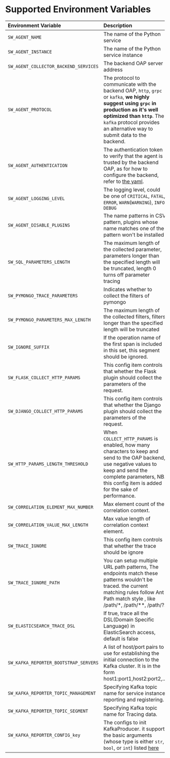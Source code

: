 # Supported Environment Variables

Environment Variable | Description | Default
| :--- | :--- | :--- |
| `SW_AGENT_NAME` | The name of the Python service | `Python Service Name` |
| `SW_AGENT_INSTANCE` | The name of the Python service instance | Randomly generated |
| `SW_AGENT_COLLECTOR_BACKEND_SERVICES` | The backend OAP server address | `127.0.0.1:11800` |
| `SW_AGENT_PROTOCOL` | The protocol to communicate with the backend OAP, `http`, `grpc` or `kafka`, **we highly suggest using `grpc` in production as it's well optimized than `http`**. The `kafka` protocol provides an alternative way to submit data to the backend. | `grpc` |
| `SW_AGENT_AUTHENTICATION` | The authentication token to verify that the agent is trusted by the backend OAP, as for how to configure the backend, refer to [the yaml](https://github.com/apache/skywalking/blob/4f0f39ffccdc9b41049903cc540b8904f7c9728e/oap-server/server-bootstrap/src/main/resources/application.yml#L155-L158). | unset |
| `SW_AGENT_LOGGING_LEVEL` | The logging level, could be one of `CRITICAL`, `FATAL`, `ERROR`, `WARN`(`WARNING`), `INFO`, `DEBUG` | `INFO` |
| `SW_AGENT_DISABLE_PLUGINS` | The name patterns in CSV pattern, plugins whose name matches one of the pattern won't be installed | `''` |
| `SW_SQL_PARAMETERS_LENGTH` | The maximum length of the collected parameter, parameters longer than the specified length will be truncated, length 0 turns off parameter tracing | `0` |
| `SW_PYMONGO_TRACE_PARAMETERS` | Indicates whether to collect the filters of pymongo | `False` |
| `SW_PYMONGO_PARAMETERS_MAX_LENGTH` | The maximum length of the collected filters, filters longer than the specified length will be truncated |  `512` |
| `SW_IGNORE_SUFFIX` | If the operation name of the first span is included in this set, this segment should be ignored. | `.jpg,.jpeg,.js,.css,.png,.bmp,.gif,.ico,.mp3,.mp4,.html,.svg` |
| `SW_FLASK_COLLECT_HTTP_PARAMS`| This config item controls that whether the Flask plugin should collect the parameters of the request.| `false` |
| `SW_DJANGO_COLLECT_HTTP_PARAMS`| This config item controls that whether the Django plugin should collect the parameters of the request.| `false` |
| `SW_HTTP_PARAMS_LENGTH_THRESHOLD`| When `COLLECT_HTTP_PARAMS` is enabled, how many characters to keep and send to the OAP backend, use negative values to keep and send the complete parameters, NB. this config item is added for the sake of performance.  | `1024` |
| `SW_CORRELATION_ELEMENT_MAX_NUMBER`|Max element count of the correlation context.| `3` |
| `SW_CORRELATION_VALUE_MAX_LENGTH`| Max value length of correlation context element.| `128` |
| `SW_TRACE_IGNORE`| This config item controls that whether the trace should be ignore | `false` |
| `SW_TRACE_IGNORE_PATH`| You can setup multiple URL path patterns, The endpoints match these patterns wouldn't be traced. the current matching rules follow Ant Path match style , like /path/*, /path/**, /path/?.| `''` |
| `SW_ELASTICSEARCH_TRACE_DSL`| If true, trace all the DSL(Domain Specific Language) in ElasticSearch access, default is false | `false` |
| `SW_KAFKA_REPORTER_BOOTSTRAP_SERVERS` | A list of host/port pairs to use for establishing the initial connection to the Kafka cluster. It is in the form host1:port1,host2:port2,... | `localhost:9092` |
| `SW_KAFKA_REPORTER_TOPIC_MANAGEMENT` | Specifying Kafka topic name for service instance reporting and registering. | `skywalking-managements` |
| `SW_KAFKA_REPORTER_TOPIC_SEGMENT` | Specifying Kafka topic name for Tracing data. | `skywalking-segments` |
| `SW_KAFKA_REPORTER_CONFIG_key` | The configs to init KafkaProducer. it support the basic arguments (whose type is either `str`, `bool`, or `int`) listed [here](https://kafka-python.readthedocs.io/en/master/apidoc/KafkaProducer.html#kafka.KafkaProducer) | unset |
